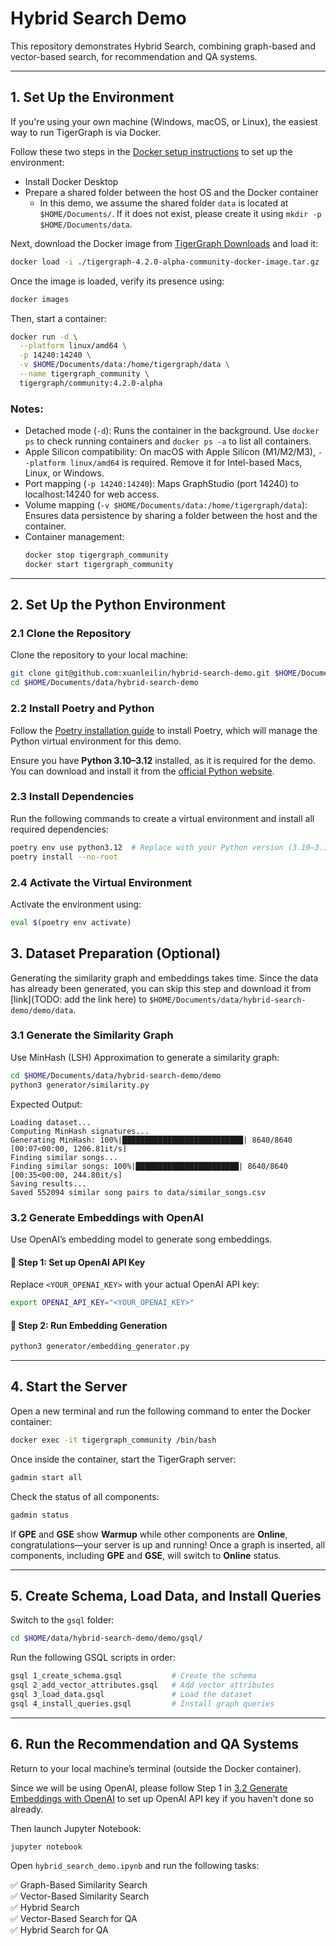# Hybrid Search Demo

This repository demonstrates Hybrid Search, combining graph-based and vector-based search, for recommendation and QA systems.

---

## 1. Set Up the Environment 

If you're using your own machine (Windows, macOS, or Linux), the easiest way to run TigerGraph is via Docker.

Follow these two steps in the [Docker setup instructions](https://github.com/tigergraph/ecosys/blob/master/demos/guru_scripts/docker/README.md) to set up the environment:

- Install Docker Desktop  
- Prepare a shared folder between the host OS and the Docker container  
  - In this demo, we assume the shared folder `data` is located at `$HOME/Documents/`. If it does not exist, please create it using `mkdir -p $HOME/Documents/data`.

Next, download the Docker image from [TigerGraph Downloads](https://dl.tigergraph.com/) and load it:

```bash
docker load -i ./tigergraph-4.2.0-alpha-community-docker-image.tar.gz
```

Once the image is loaded, verify its presence using:

```bash
docker images
```

Then, start a container:

```bash
docker run -d \
  --platform linux/amd64 \
  -p 14240:14240 \
  -v $HOME/Documents/data:/home/tigergraph/data \
  --name tigergraph_community \
  tigergraph/community:4.2.0-alpha
```

### Notes:
- Detached mode (`-d`): Runs the container in the background. Use `docker ps` to check running containers and `docker ps -a` to list all containers.
- Apple Silicon compatibility: On macOS with Apple Silicon (M1/M2/M3), `--platform linux/amd64` is required. Remove it for Intel-based Macs, Linux, or Windows.
- Port mapping (`-p 14240:14240`): Maps GraphStudio (port 14240) to localhost:14240 for web access.
- Volume mapping (`-v $HOME/Documents/data:/home/tigergraph/data`): Ensures data persistence by sharing a folder between the host and the container.
- Container management:
  ```bash
  docker stop tigergraph_community
  docker start tigergraph_community
  ```

---

## 2. Set Up the Python Environment

### 2.1 Clone the Repository
Clone the repository to your local machine:

```bash
git clone git@github.com:xuanleilin/hybrid-search-demo.git $HOME/Documents/data/hybrid-search-demo
cd $HOME/Documents/data/hybrid-search-demo
```

### 2.2 Install Poetry and Python

Follow the [Poetry installation guide](https://python-poetry.org/docs/#installing-with-pipx) to install Poetry, which will manage the Python virtual environment for this demo.

Ensure you have **Python 3.10–3.12** installed, as it is required for the demo. You can download and install it from the [official Python website](https://www.python.org/downloads/).

### 2.3 Install Dependencies

Run the following commands to create a virtual environment and install all required dependencies:  

```bash
poetry env use python3.12  # Replace with your Python version (3.10–3.12)
poetry install --no-root
```

### 2.4 Activate the Virtual Environment
Activate the environment using:

```bash
eval $(poetry env activate)
```

## 3. Dataset Preparation (Optional)
Generating the similarity graph and embeddings takes time. Since the data has already been generated, you can skip this step and download it from [link](TODO: add the link here) to `$HOME/Documents/data/hybrid-search-demo/demo/data`.

### 3.1 Generate the Similarity Graph
Use MinHash (LSH) Approximation to generate a similarity graph:
```bash
cd $HOME/Documents/data/hybrid-search-demo/demo
python3 generator/similarity.py
```
Expected Output:
```
Loading dataset...
Computing MinHash signatures...
Generating MinHash: 100%|███████████████████████████| 8640/8640 [00:07<00:00, 1206.81it/s]
Finding similar songs...
Finding similar songs: 100%|███████████████████████| 8640/8640 [00:35<00:00, 244.80it/s]
Saving results...
Saved 552094 similar song pairs to data/similar_songs.csv
```

### 3.2 Generate Embeddings with OpenAI
Use OpenAI’s embedding model to generate song embeddings.

#### 🔹 Step 1: Set up OpenAI API Key
Replace `<YOUR_OPENAI_KEY>` with your actual OpenAI API key:
```bash
export OPENAI_API_KEY="<YOUR_OPENAI_KEY>"
```

#### 🔹 Step 2: Run Embedding Generation
```bash
python3 generator/embedding_generator.py
```

---

## 4. Start the Server

Open a new terminal and run the following command to enter the Docker container:

```bash
docker exec -it tigergraph_community /bin/bash
```

Once inside the container, start the TigerGraph server:

```bash
gadmin start all
```

Check the status of all components:  

```bash
gadmin status
```

If **GPE** and **GSE** show **Warmup** while other components are **Online**, congratulations—your server is up and running! Once a graph is inserted, all components, including **GPE** and **GSE**, will switch to **Online** status.

---

## 5. Create Schema, Load Data, and Install Queries  

Switch to the `gsql` folder:

```bash
cd $HOME/data/hybrid-search-demo/demo/gsql/
```

Run the following GSQL scripts in order:

```bash
gsql 1_create_schema.gsql           # Create the schema
gsql 2_add_vector_attributes.gsql   # Add vector attributes
gsql 3_load_data.gsql               # Load the dataset
gsql 4_install_queries.gsql         # Install graph queries
```

---

## 6. Run the Recommendation and QA Systems

Return to your local machine’s terminal (outside the Docker container).

Since we will be using OpenAI, please follow Step 1 in [3.2 Generate Embeddings with OpenAI](#32-generate-embeddings-with-openai) to set up OpenAI API key if you haven’t done so already.

Then launch Jupyter Notebook:  

```bash
jupyter notebook
```

Open `hybrid_search_demo.ipynb` and run the following tasks:  

✅ Graph-Based Similarity Search  
✅ Vector-Based Similarity Search  
✅ Hybrid Search  
✅ Vector-Based Search for QA  
✅ Hybrid Search for QA  
